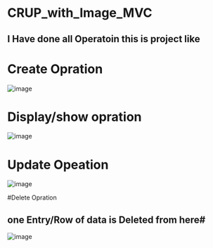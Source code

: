 # CRUP_with_Image_MVC
## I Have done all Operatoin this is project like
 
# Create Opration
![image](https://github.com/ErNadeemAli/CRUP_with_Image_MVC/assets/88378641/a2d4d1a5-fe86-441e-914c-b83ee833f9ba)

# Display/show opration
![image](https://github.com/ErNadeemAli/CRUP_with_Image_MVC/assets/88378641/88a5c770-8e4b-4344-b7d2-493954494aed)

# Update Opeation
![image](https://github.com/ErNadeemAli/CRUP_with_Image_MVC/assets/88378641/286790e8-e707-4265-b74c-0b12aaacbf37)

#Delete Opration
## one Entry/Row of data is Deleted from here# 
![image](https://github.com/ErNadeemAli/CRUP_with_Image_MVC/assets/88378641/68607857-72e7-4c2d-98fb-898efc07eff1)


